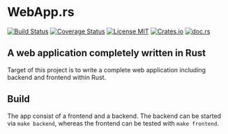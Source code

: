 # WebApp.rs
[![Build Status](https://travis-ci.org/saschagrunert/webapp.rs.svg)](https://travis-ci.org/saschagrunert/webapp.rs) [![Coverage Status](https://coveralls.io/repos/github/saschagrunert/webapp.rs/badge.svg?branch=master)](https://coveralls.io/github/saschagrunert/webapp.rs?branch=master) [![License MIT](https://img.shields.io/badge/license-MIT-blue.svg)](https://github.com/saschagrunert/webapp.rs/blob/master/LICENSE) [![Crates.io](https://img.shields.io/crates/v/webapp.svg)](https://crates.io/crates/webapp) [![doc.rs](https://docs.rs/webapp.rs/badge.svg)](https://docs.rs/webapp)
## A web application completely written in Rust
Target of this project is to write a complete web application including backend
and frontend within Rust.

## Build
The app consist of a frontend and a backend. The backend can be started via
`make backend`, whereas the frontend can be tested with `make frontend`.
